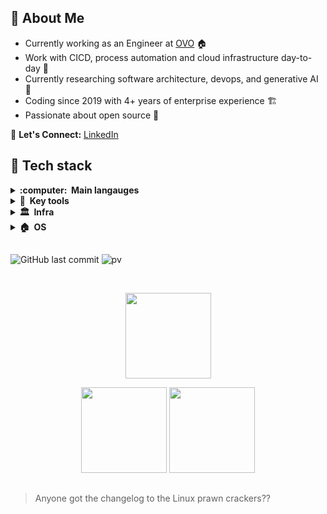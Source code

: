 
## :space_invader: About Me

- Currently working as an Engineer at [OVO](https://www.ovoenergy.com/) 🏠
- Work with CICD, process automation and cloud infrastructure day-to-day 🧰
- Currently researching software architecture, devops, and generative AI 🔭
- Coding since 2019 with 4+ years of enterprise experience 🏗️
- Passionate about open source 💙

💬 **Let's Connect:** [LinkedIn](https://www.linkedin.com/in/michael-savedra-3a459714)


## 🧪 Tech stack
<details>
  <summary><b>:computer: &nbsp;Main langauges</b></summary>
  <br/>
  
[![Go](https://img.shields.io/badge/--00ADD8?logo=go&logoColor=ffffff)](https://golang.org/)&nbsp;
[![Python](https://img.shields.io/badge/--3776AB?logo=Python&logoColor=ffffff)](https://golang.org/)
[![Shell](https://img.shields.io/badge/--4EAA25?logo=gnubash&logoColor=ffffff)](https://golang.org/) 

</details>

<details>
  <summary><b>🧰 &nbsp;Key tools</b></summary>
  <br/>
  
[![Docker](https://img.shields.io/badge/--2496ED?logo=docker&logoColor=ffffff)](https://golang.org/)&nbsp;
[![Terraform](https://img.shields.io/badge/--844FBA?logo=terraform&logoColor=ffffff)](https://golang.org/)
[![git](https://img.shields.io/badge/--F05032?logo=git&logoColor=ffffff)](https://golang.org/)

</details>

<details>
  <summary><b>🏛️ &nbsp;Infra</b></summary>
  <br/>

[![AWS](https://img.shields.io/badge/--FF9900?logo=amazon&logoColor=ffffff)](https://golang.org/)&nbsp;
[![GitHub](https://img.shields.io/badge/--181717?logo=github&logoColor=ffffff)](https://golang.org/)
[![Jira](https://img.shields.io/badge/--0052CC?logo=jirasoftware&logoColor=ffffff)](https://golang.org/)

</details>

<details>
  <summary><b>🏠 &nbsp;OS</b></summary>
  <br/>

[![Linux](https://img.shields.io/badge/--FCC624?logo=linux&logoColor=ffffff)](https://golang.org/)&nbsp;
[![NixOs](https://img.shields.io/badge/--5277C3?logo=NixOS&logoColor=ffffff)](https://golang.org/)

</details>

## 

![GitHub last commit](https://img.shields.io/github/last-commit/savedra1/savedra1) ![pv](https://pageview.vercel.app/?github_user=savedra1)

  <br/>
    <p align="center">
        <img height="137px" src="https://github-readme-streak-stats.herokuapp.com/?user=savedra1&hide_border=true&theme=nord" />
    </p>
    <p align="center">
        <img height="137px" src="https://github-readme-stats.vercel.app/api?username=savedra1&hide_title=true&hide_border=true&show_icons=true&include_all_commits=true&count_private=true&line_height=21&theme=nord" /> <img height="137px" src="https://github-readme-stats.vercel.app/api/top-langs/?username=savedra1&hide=html&hide_title=true&hide_border=true&layout=compact&langs_count=8&theme=nord" />
    </p>


##
> Anyone got the changelog to the Linux prawn crackers??
